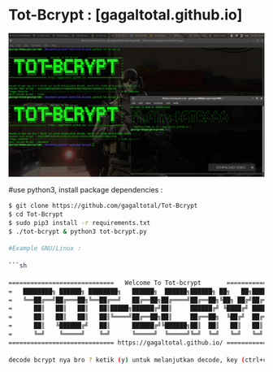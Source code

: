 # Tot-Bcrypt : [gagaltotal.github.io] #

![Screen Capture](https://raw.githubusercontent.com/gagaltotal/Tot-Bcrypt/main/tot-bcrypt.png)

#use python3, install package dependencies :

```sh
$ git clone https://github.com/gagaltotal/Tot-Bcrypt
$ cd Tot-Bcrypt
$ sudo pip3 install -r requirements.txt
$ ./tot-bcrypt & python3 tot-bcrypt.py

#Example GNU/Linux :

```sh

=============================   Welcome To Tot-bcrypt       ===========================
=   ████████╗ ██████╗ ████████╗   ██████╗  ██████╗██████╗ ██╗   ██╗██████╗ ████████╗  =
=   ╚══██╔══╝██╔═══██╗╚══██╔══╝   ██╔══██╗██╔════╝██╔══██╗╚██╗ ██╔╝██╔══██╗╚══██╔══╝  =
=      ██║   ██║   ██║   ██║█████╗██████╔╝██║     ██████╔╝ ╚████╔╝ ██████╔╝   ██║     =
=      ██║   ██║   ██║   ██║╚════╝██╔══██╗██║     ██╔══██╗  ╚██╔╝  ██╔═══╝    ██║     =
=      ██║   ╚██████╔╝   ██║      ██████╔╝╚██████╗██║  ██║   ██║   ██║        ██║     =
=      ╚═╝    ╚═════╝    ╚═╝      ╚═════╝  ╚═════╝╚═╝  ╚═╝   ╚═╝   ╚═╝        ╚═╝     =
============================= https://gagaltotal.github.io/ ===========================

decode bcrypt nya bro ? ketik (y) untuk melanjutkan decode, key (ctrl+c) tidak melanjutkan decode :  
```
